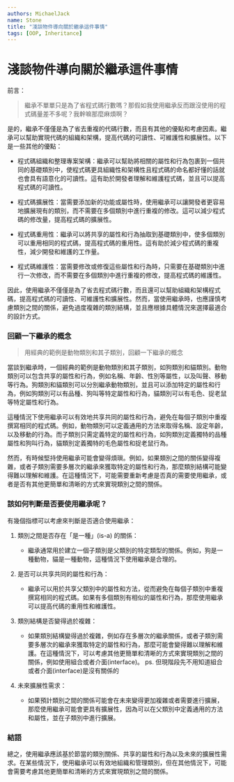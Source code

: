 ```yaml
---
authors: MichaelJack
name: Stone
title: "淺談物件導向關於繼承這件事情"
tags: [OOP, Inheritance]
---
```


# 淺談物件導向關於繼承這件事情

前言：

> 繼承不單單只是為了省程式碼行數嗎？那假如我使用繼承反而跟沒使用的程式碼量差不多呢？我幹嘛那麼麻煩啊？

是的，繼承不僅僅是為了省去重複的代碼行數，而且有其他的優點和考慮因素。繼承可以幫助實現代碼的組織和架構，提高代碼的可讀性、可維護性和擴展性。以下是一些其他的優點：

- 程式碼組織和整理專案架構：繼承可以幫助將相關的屬性和行為包裹到一個共同的基礎類別中，使程式碼更具組織性和架構性且程式碼的命名都好懂的話就也會具有語意化的可讀性。這有助於開發者理解和維護程式碼，並且可以提高程式碼的可讀性。

- 程式碼擴展性：當需要添加新的功能或屬性時，使用繼承可以讓開發者更容易地擴展現有的類別，而不需要在多個類別中進行重複的修改。這可以減少程式碼的修改量，提高程式碼的擴展性。

- 程式碼重用性：繼承可以將共享的屬性和行為抽取到基礎類別中，使多個類別可以重用相同的程式碼，提高程式碼的重用性。這有助於減少程式碼的重複性，減少開發和維護的工作量。

- 程式碼維護性：當需要修改或修復這些屬性和行為時，只需要在基礎類別中進行一次修改，而不需要在多個類別中進行重複的修改，提高程式碼的維護性。

因此，使用繼承不僅僅是為了省去程式碼行數，而且還可以幫助組織和架構程式碼，提高程式碼的可讀性、可維護性和擴展性。然而，當使用繼承時，也應謹慎考慮類別之間的關係，避免過度複雜的類別結構，並且應根據具體情況來選擇最適合的設計方式。

### 回顧一下繼承的概念

> 用經典的範例是動物類別和其子類別，回顧一下繼承的概念

當談到繼承時，一個經典的範例是動物類別和其子類別，如狗類別和貓類別。動物類別可以包含共享的屬性和行為，例如名稱、年齡、性別等屬性，以及叫聲、移動等行為。狗類別和貓類別可以分別繼承動物類別，並且可以添加特定的屬性和行為，例如狗類別可以有品種、狗叫等特定屬性和行為，貓類別可以有毛色、捉老鼠等特定屬性和行為。

這種情況下使用繼承可以有效地共享共同的屬性和行為，避免在每個子類別中重複撰寫相同的程式碼。例如，動物類別可以定義通用的方法來取得名稱、設定年齡，以及移動的行為。而子類別只需定義特定的屬性和行為，如狗類別定義獨特的品種屬性和狗叫行為，貓類別定義獨特的毛色屬性和捉老鼠行為。

然而，有時候堅持使用繼承可能會變得煩瑣。例如，如果類別之間的關係變得複雜，或者子類別需要多層次的繼承來獲取特定的屬性和行為，那麼類別結構可能變得難以理解和維護。在這種情況下，可能需要重新考慮是否真的需要使用繼承，或者是否有其他更簡單和清晰的方式來實現類別之間的關係。

### 該如何判斷是否要使用繼承呢？

有幾個指標可以考慮來判斷是否適合使用繼承：

1. 類別之間是否存在「是一種」(is-a) 的關係：

   - 繼承通常用於建立一個子類別是父類別的特定類型的關係。例如，狗是一種動物，貓是一種動物，這種情況下使用繼承是合理的。

2. 是否可以共享共同的屬性和行為：

   - 繼承可以用於共享父類別中的屬性和方法，從而避免在每個子類別中重複撰寫相同的程式碼。如果有多個類別有相似的屬性和行為，那麼使用繼承可以提高代碼的重用性和維護性。

3. 類別結構是否變得過於複雜：

   - 如果類別結構變得過於複雜，例如存在多層次的繼承關係，或者子類別需要多層次的繼承來獲取特定的屬性和行為，那麼可能會變得難以理解和維護。在這種情況下，可以考慮其他更簡單和清晰的方式來實現類別之間的關係，例如使用組合或者介面(interface)。
     ps. 但現階段先不用知道組合或者介面(interface)是沒有關係的

4. 未來擴展性需求：
   - 如果預計類別之間的關係可能會在未來變得更加複雜或者需要進行擴展，那麼使用繼承可能會更具有擴展性，因為可以在父類別中定義通用的方法和屬性，並在子類別中進行擴展。

### 結語

總之，使用繼承應該基於節當的類別關係、共享的屬性和行為以及未來的擴展性需求。在某些情況下，使用繼承可以有效地組織和管理類別，但在其他情況下，可能會需要考慮其他更簡單和清晰的方式來實現類別之間的關係。
